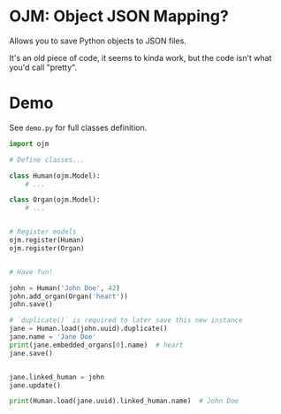 # OJM: Object JSON Mapping?

Allows you to save Python objects to JSON files.

It's an old piece of code, it seems to kinda work, but the code isn't what you'd call "pretty".

# Demo

See `demo.py` for full classes definition.

```python
import ojm

# Define classes...

class Human(ojm.Model):
    # ...

class Organ(ojm.Model):
    # ...


# Register models
ojm.register(Human)
ojm.register(Organ)


# Have fun!

john = Human('John Doe', 42)
john.add_organ(Organ('heart'))
john.save()

# `duplicate()` is required to later save this new instance
jane = Human.load(john.uuid).duplicate()
jane.name = 'Jane Doe'
print(jane.embedded_organs[0].name)  # heart
jane.save()


jane.linked_human = john
jane.update()

print(Human.load(jane.uuid).linked_human.name)  # John Doe

```
